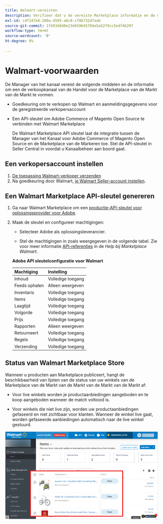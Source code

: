 ```yaml
---
title: Walmart-vereisten
description: Verifieer dat u de vereiste Marketplace informatie en de middelen van de Markt van de Markt hebt om met de Manager van het Kanaal te integreren.
exl-id: c4f247e8-280a-4595-a6c8-cf8b732d7aab
source-git-commit: 1f493dd40e23d459645704e5a52f9cc5edf4629f
workflow-type: tm+mt
source-wordcount: '0'
ht-degree: 0%

---
```


# Walmart-voorwaarden

De Manager van het kanaal vereist de volgende middelen en de informatie om een de verkoopkanaal van de Handel voor de Marketplace van de Markt van de Markt te vormen.

* Goedkeuring om te verkopen op Walmart en aanmeldingsgegevens voor de geregistreerde verkopersaccount

* Een API-sleutel om Adobe Commerce of Magento Open Source te verbinden met Walmart Marketplace

   De Walmart Marketplace API sleutel laat de integratie tussen de Manager van het Kanaal voor Adobe Commerce of Magento Open Source en de Marketplace van de Markeren toe. Stel de API-sleutel in Seller Central in voordat u Kanaalbeheer aan boord gaat.

## Een verkopersaccount instellen

1. [De toepassing Walmart-verkoper verzenden](https://marketplace-apply.walmart.com/apply?id=0014M00001zivMpQAI)
1. Na goedkeuring door Walmart, [je Walmart Seller-account instellen](https://sellerhelp.walmart.com/seller/s/guide?article=000008219).

## Een Walmart Marketplace API-sleutel genereren

1. Ga naar Walmart Marketplace om een [productie-API-sleutel voor oplossingsprovider voor Adobe](https://developer.walmart.com/#preloginModal?redirectUri=https%3A%2F%2Fdeveloper.walmart.com%2Faccount%2FgenerateKey).

1. Maak de sleutel en configureer machtigingen:

   * Selecteer Adobe als oplossingsleverancier.

   * Stel de machtigingen in zoals weergegeven in de volgende tabel. Zie voor meer informatie [API-referenties](https://sellerhelp.walmart.com/seller/s/guide?article=000006422) in de _Help bij Marketplace Walmart_.

   **Adobe API sleutelconfiguratie voor Walmart**

   | **Machtiging** | **Instelling** |
   |----------------|-------------|
   | Inhoud | Volledige toegang |
   | Feeds ophalen | Alleen weergeven |
   | Inventaris | Volledige toegang |
   | Items | Volledige toegang |
   | Laagtijd | Volledige toegang |
   | Volgorde | Volledige toegang |
   | Prijs | Volledige toegang |
   | Rapporten | Alleen weergeven |
   | Retourneert | Volledige toegang |
   | Regels | Volledige toegang |
   | Verzending | Volledige toegang |

## Status van Walmart Marketplace Store

Wanneer u producten aan Marketplace publiceert, hangt de beschikbaarheid van lijsten van de status van uw winkels van de Marketplace van de Markt van de Markt van de Markt van de Markt af:

* Voor live winkels worden je productaanbiedingen aangeboden en te koop aangeboden wanneer de match voltooid is.

* Voor winkels die niet live zijn, worden uw productaanbiedingen gefaseerd en niet zichtbaar voor klanten. Wanneer de winkel live gaat, worden gefaseerde aanbiedingen automatisch naar de live winkel gestuurd.

![[!DNL Walmart Seller Central] gefaseerde producten](assets/walmart-seller-central-staged.png)
